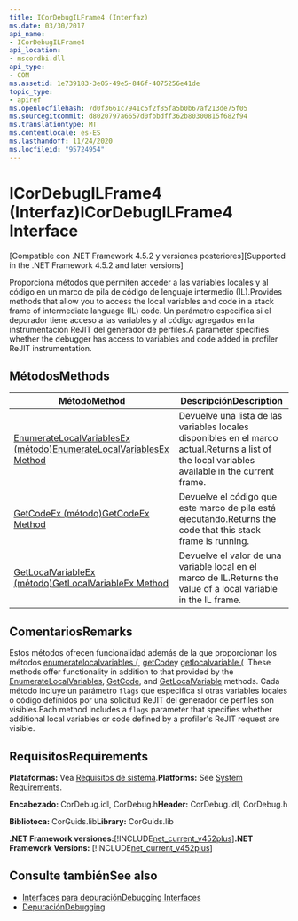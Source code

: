```yaml
---
title: ICorDebugILFrame4 (Interfaz)
ms.date: 03/30/2017
api_name:
- ICorDebugILFrame4
api_location:
- mscordbi.dll
api_type:
- COM
ms.assetid: 1e739183-3e05-49e5-846f-4075256e41de
topic_type:
- apiref
ms.openlocfilehash: 7d0f3661c7941c5f2f85fa5b0b67af213de75f05
ms.sourcegitcommit: d8020797a6657d0fbbdff362b80300815f682f94
ms.translationtype: MT
ms.contentlocale: es-ES
ms.lasthandoff: 11/24/2020
ms.locfileid: "95724954"
---
```

# <a name="icordebugilframe4-interface"></a><span data-ttu-id="51e5e-102">ICorDebugILFrame4 (Interfaz)</span><span class="sxs-lookup"><span data-stu-id="51e5e-102">ICorDebugILFrame4 Interface</span></span>

<span data-ttu-id="51e5e-103">[Compatible con .NET Framework 4.5.2 y versiones posteriores]</span><span class="sxs-lookup"><span data-stu-id="51e5e-103">[Supported in the .NET Framework 4.5.2 and later versions]</span></span>  
  
 <span data-ttu-id="51e5e-104">Proporciona métodos que permiten acceder a las variables locales y al código en un marco de pila de código de lenguaje intermedio (IL).</span><span class="sxs-lookup"><span data-stu-id="51e5e-104">Provides methods that allow you to access the local variables and code in a stack frame of intermediate language (IL) code.</span></span> <span data-ttu-id="51e5e-105">Un parámetro especifica si el depurador tiene acceso a las variables y al código agregados en la instrumentación ReJIT del generador de perfiles.</span><span class="sxs-lookup"><span data-stu-id="51e5e-105">A parameter specifies whether the debugger has access to variables and code added in profiler ReJIT instrumentation.</span></span>  
  
## <a name="methods"></a><span data-ttu-id="51e5e-106">Métodos</span><span class="sxs-lookup"><span data-stu-id="51e5e-106">Methods</span></span>  
  
|<span data-ttu-id="51e5e-107">Método</span><span class="sxs-lookup"><span data-stu-id="51e5e-107">Method</span></span>|<span data-ttu-id="51e5e-108">Descripción</span><span class="sxs-lookup"><span data-stu-id="51e5e-108">Description</span></span>|  
|------------|-----------------|  
|[<span data-ttu-id="51e5e-109">EnumerateLocalVariablesEx (método)</span><span class="sxs-lookup"><span data-stu-id="51e5e-109">EnumerateLocalVariablesEx Method</span></span>](icordebugilframe4-enumeratelocalvariablesex-method.md)|<span data-ttu-id="51e5e-110">Devuelve una lista de las variables locales disponibles en el marco actual.</span><span class="sxs-lookup"><span data-stu-id="51e5e-110">Returns a list of the local variables available in the current frame.</span></span>|  
|[<span data-ttu-id="51e5e-111">GetCodeEx (método)</span><span class="sxs-lookup"><span data-stu-id="51e5e-111">GetCodeEx Method</span></span>](icordebugilframe4-getcodeex-method.md)|<span data-ttu-id="51e5e-112">Devuelve el código que este marco de pila está ejecutando.</span><span class="sxs-lookup"><span data-stu-id="51e5e-112">Returns the code that this stack frame is running.</span></span>|  
|[<span data-ttu-id="51e5e-113">GetLocalVariableEx (método)</span><span class="sxs-lookup"><span data-stu-id="51e5e-113">GetLocalVariableEx Method</span></span>](icordebugilframe4-getlocalvariableex-method.md)|<span data-ttu-id="51e5e-114">Devuelve el valor de una variable local en el marco de IL.</span><span class="sxs-lookup"><span data-stu-id="51e5e-114">Returns the value of a local variable in the IL frame.</span></span>|  
  
## <a name="remarks"></a><span data-ttu-id="51e5e-115">Comentarios</span><span class="sxs-lookup"><span data-stu-id="51e5e-115">Remarks</span></span>  

 <span data-ttu-id="51e5e-116">Estos métodos ofrecen funcionalidad además de la que proporcionan los métodos [enumeratelocalvariables (](icordebugilframe-enumeratelocalvariables-method.md), [getCode](icordebugframe-getcode-method.md)y [getlocalvariable (](icordebugilframe-getlocalvariable-method.md) .</span><span class="sxs-lookup"><span data-stu-id="51e5e-116">These methods offer functionality in addition to that provided by the [EnumerateLocalVariables](icordebugilframe-enumeratelocalvariables-method.md), [GetCode](icordebugframe-getcode-method.md), and [GetLocalVariable](icordebugilframe-getlocalvariable-method.md) methods.</span></span> <span data-ttu-id="51e5e-117">Cada método incluye un parámetro `flags` que especifica si otras variables locales o código definidos por una solicitud ReJIT del generador de perfiles son visibles.</span><span class="sxs-lookup"><span data-stu-id="51e5e-117">Each method includes a `flags` parameter that specifies whether additional local variables or code defined by a profiler's ReJIT request are visible.</span></span>  
  
## <a name="requirements"></a><span data-ttu-id="51e5e-118">Requisitos</span><span class="sxs-lookup"><span data-stu-id="51e5e-118">Requirements</span></span>  

 <span data-ttu-id="51e5e-119">**Plataformas:** Vea [Requisitos de sistema](../../get-started/system-requirements.md).</span><span class="sxs-lookup"><span data-stu-id="51e5e-119">**Platforms:** See [System Requirements](../../get-started/system-requirements.md).</span></span>  
  
 <span data-ttu-id="51e5e-120">**Encabezado:** CorDebug.idl, CorDebug.h</span><span class="sxs-lookup"><span data-stu-id="51e5e-120">**Header:** CorDebug.idl, CorDebug.h</span></span>  
  
 <span data-ttu-id="51e5e-121">**Biblioteca:** CorGuids.lib</span><span class="sxs-lookup"><span data-stu-id="51e5e-121">**Library:** CorGuids.lib</span></span>  
  
 <span data-ttu-id="51e5e-122">**.NET Framework versiones:**[!INCLUDE[net_current_v452plus](../../../../includes/net-current-v452plus-md.md)]</span><span class="sxs-lookup"><span data-stu-id="51e5e-122">**.NET Framework Versions:** [!INCLUDE[net_current_v452plus](../../../../includes/net-current-v452plus-md.md)]</span></span>  
  
## <a name="see-also"></a><span data-ttu-id="51e5e-123">Consulte también</span><span class="sxs-lookup"><span data-stu-id="51e5e-123">See also</span></span>

- [<span data-ttu-id="51e5e-124">Interfaces para depuración</span><span class="sxs-lookup"><span data-stu-id="51e5e-124">Debugging Interfaces</span></span>](debugging-interfaces.md)
- [<span data-ttu-id="51e5e-125">Depuración</span><span class="sxs-lookup"><span data-stu-id="51e5e-125">Debugging</span></span>](index.md)
